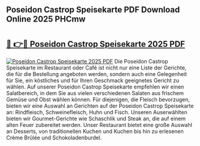 ## Poseidon Castrop Speisekarte PDF Download Online 2025 PHCmw

# <h2><a href="http://gccvkw.nevu.top/?p=Poseidon+Castrop+Speisekarte">🔗 👉🔴 Poseidon Castrop Speisekarte 2025 PDF</a></h2>

[![Poseidon Castrop Speisekarte 2025 PDF](https://i.imgur.com/dBaPXMq.png)](http://gccvkw.nevu.top/?p=Poseidon+Castrop+Speisekarte)
Die Poseidon Castrop Speisekarte im Restaurant oder Café ist nicht nur eine Liste der Gerichte, die für die Bestellung angeboten werden, sondern auch eine Gelegenheit für Sie, ein köstliches und für Ihren Geschmack geeignetes Gericht zu wählen. Auf unserer Poseidon Castrop Speisekarte empfehlen wir einen Salatbereich, in dem Sie aus vielen verschiedenen Salaten aus frischem Gemüse und Obst wählen können. Für diejenigen, die Fleisch bevorzugen, bieten wir eine Auswahl an Gerichten auf der Poseidon Castrop Speisekarte an: Rindfleisch, Schweinefleisch, Huhn und Fisch. Unseren Auserwählten bieten wir Gourmet-Gerichte wie Schaschlik und Steak an, die auf einem alten Feuer zubereitet werden. Unser Restaurant bietet eine große Auswahl an Desserts, von traditionellen Kuchen und Kuchen bis hin zu erlesenen Crème Brûlée und Schokoladenburdel.
